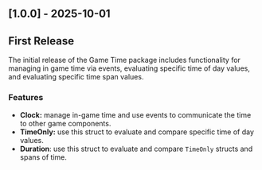 ## [1.0.0] - 2025-10-01

## First Release

The initial release of the Game Time package includes functionality for managing in game time via events,
evaluating specific time of day values, and evaluating specific time span values.

### Features

- **Clock:** manage in-game time and use events to communicate the time to other game components.
- **TimeOnly:** use this struct to evaluate and compare specific time of day values.
- **Duration**: use this struct to evaluate and compare ```TimeOnly``` structs and spans of time.